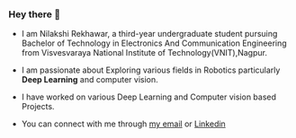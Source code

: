 ### Hey there 👋

<!--
**nilakshi104/nilakshi104** is a ✨ _special_ ✨ repository because its `README.md` (this file) appears on your GitHub profile.

Here are some ideas to get you started:

- 🔭 I’m currently working on ...
- 🌱 I’m currently learning ...
- 👯 I’m looking to collaborate on ...
- 🤔 I’m looking for help with ...
- 💬 Ask me about ...
- 📫 How to reach me: ...
- 😄 Pronouns: ...
- ⚡ Fun fact: ...
-->

* I am Nilakshi Rekhawar, a third-year undergraduate student pursuing Bachelor of Technology in Electronics And Communication Engineering from Visvesvaraya National Institute of Technology(VNIT),Nagpur.

* I am passionate about Exploring various fields in Robotics particularly **Deep Learning** and computer vision.

* I have worked on various Deep Learning and Computer vision based Projects.

* You can connect with me through [my email](rekhawarnilakshi@gmail.com) or [Linkedin](https://www.linkedin.com/in/nilakshi-rekhawar/)
